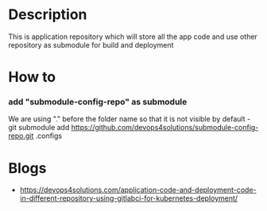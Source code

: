 # Description
This is application repository which will store all the app code and use other repository as submodule for build and deployment

# How to 

  ### add "submodule-config-repo" as submodule
   We are using "." before the folder name so that it is not visible by default
        - git submodule add https://github.com/devops4solutions/submodule-config-repo.git .configs
        
 # Blogs
 
 - https://devops4solutions.com/application-code-and-deployment-code-in-different-repository-using-gitlabci-for-kubernetes-deployment/
 
